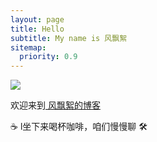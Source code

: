 ```yaml
---
layout: page  
title: Hello
subtitle: My name is 风飘絮
sitemap:
  priority: 0.9
---
```


<img src="{{ '/assets/img/pudhina.jpg' | prepend: site.baseurl }}" id="about-img">

<div id="describe-text">
	<p>欢迎来到<a href="https://github.com/FpxYfw"> 风飘絮的博客</a></p>
	<p>☕ l坐下来喝杯咖啡，咱们慢慢聊 🛠️</p>
</div>		
